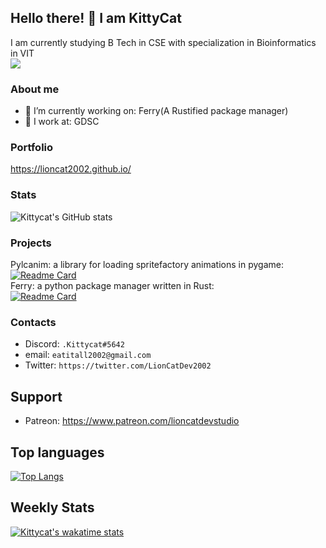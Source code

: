 ## Hello there! 👋 I am KittyCat
I am currently studying B Tech in CSE with specialization in Bioinformatics in VIT<br>
![](https://komarev.com/ghpvc/?username=Lioncat2002)

### About me
- 🔭 I’m currently working on: Ferry(A Rustified package manager)
- 💼 I work at:  GDSC


### Portfolio
https://lioncat2002.github.io/

### Stats
![Kittycat's GitHub stats](https://github-readme-stats.vercel.app/api?username=Lioncat2002&count_private=true&show_icons=true&hide_title=true&include_all_commits=true)

### Projects
Pylcanim: a library for loading spritefactory animations in pygame:<br>
[![Readme Card](https://github-readme-stats.vercel.app/api/pin/?username=Lioncat2002&repo=pylcanim)](https://github.com/Lioncat2002/pylcanim)<br>
Ferry: a python package manager written in Rust: <br>
[![Readme Card](https://github-readme-stats.vercel.app/api/pin/?username=Lioncat2002&repo=Ferry)](https://github.com/Lioncat2002/Ferry)<br>


### Contacts
- Discord: `.Kittycat#5642`
- email: `eatitall2002@gmail.com`
- Twitter: `https://twitter.com/LionCatDev2002`

## Support
- Patreon: https://www.patreon.com/lioncatdevstudio

## Top languages
[![Top Langs](https://github-readme-stats.vercel.app/api/top-langs/?username=Lioncat2002&langs_count=8)](https://github.com/anuraghazra/github-readme-stats)



## Weekly Stats
[![Kittycat's wakatime stats](https://github-readme-stats.vercel.app/api/wakatime?username=Lioncat2002)](https://github.com/anuraghazra/github-readme-stats)



